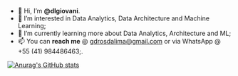 - 👋 Hi, I’m <b>@dlgiovani</b>.
- 👀 I’m interested in Data Analytics, Data Architecture and Machine Learning;
- 🌱 I’m currently learning more about Data Analytics, Architecture and ML;
- 📫 You can <b>reach me</b> @ gdrosdalima@gmail.com or via WhatsApp @ +55 (41) 984486463;.

[![Anurag's GitHub stats](https://github-readme-stats.vercel.app/api?username=dlgiovani&count_private=true&theme=tokyonight&show_icons=true)](https://github.com/dlgiovani/github-readme-stats)
